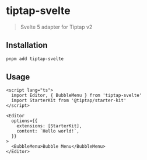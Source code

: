 # tiptap-svelte

> Svelte 5 adapter for Tiptap v2

## Installation

```bash
pnpm add tiptap-svelte
```

## Usage

```svelte
<script lang="ts">
  import Editor, { BubbleMenu } from 'tiptap-svelte'
  import StarterKit from '@tiptap/starter-kit'
</script>

<Editor
  options={{
    extensions: [StarterKit],
    content: `Hello world!`,
  }}
>
  <BubbleMenu>Bubble Menu</BubbleMenu>
</Editor>
```
